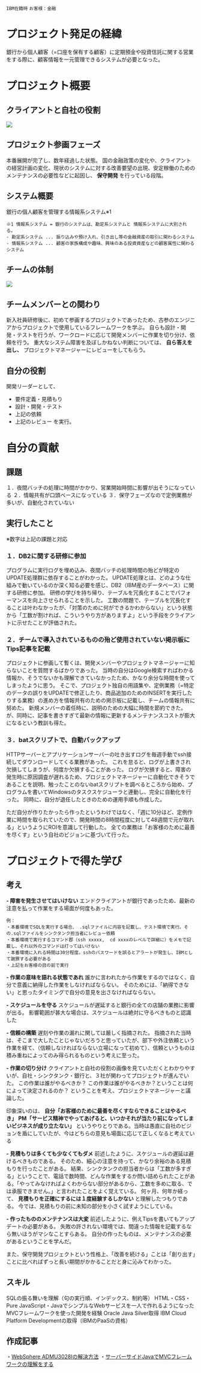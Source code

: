 `IBM在籍時` `お客様：金融` 

# プロジェクト発足の経緯
銀行から個人顧客（=口座を保有する顧客）に定期預金や投資信託に関する営業をする際に、顧客情報を一元管理できるシステムが必要となった。

# プロジェクト概要

## クライアントと自社の役割
![](https://user-images.githubusercontent.com/23183700/68586795-c9924c80-04c8-11ea-8acc-ff4a19679898.png)


## プロジェクト参画フェーズ
本番展開が完了し、数年経過した状態。
国の金融政策の変化や、クライアントの経営計画の変化、現状のシステムに対する改善要望の出現、安定稼働のためのメンテナンスの必要性などに起因し、 **保守開発** を行っている段階。

## システム概要
銀行の個人顧客を管理する情報系システム※1
``` 
※1 情報系システム = 銀行のシステムは、勘定系システムと 情報系システムに大別される。
- 勘定系システム ... 振り込みや預け入れ、引き出し等の金融資産の取引に関わるシステム
- 情報系システム ... 顧客の家族構成や趣味、興味のある投資資産などの顧客属性に関わるシステム
``` 

## チームの体制
![](https://user-images.githubusercontent.com/23183700/68587654-ed569200-04ca-11ea-9c97-cfd2293cd772.png)


## チームメンバーとの関わり
新入社員研修後に、初めて参画するプロジェクトであったため、古参のエンジニアからプロジェクトで使用しているフレームワークを学ぶ。
自らも設計・開発・テストを行うが、ワークロードに応じて開発メンバーに作業を切り分け、依頼を行う。
重大なシステム障害を及ぼしかねない判断については、 **自ら答えを出し、** プロジェクトマネージャーにレビューをしてもらう。

## 自分の役割
開発リーダーとして、
- 要件定義・見積もり
- 設計・開発・テスト
- 上記の依頼
- 上記のレビュー
を実行。
 
# 自分の貢献

## 課題
１．夜間バッチの処理に時間がかかり、営業開始時間に影響が出そうになっている
２．情報共有が口頭ベースになっている
３．保守フェーズなので定例業務が多いが、自動化されていない

## 実行したこと
※数字は上記の課題と対応

### １．DB2に関する研修に参加
プログラムに実行ログを埋め込み、夜間バッチの処理時間の殆どが特定のUPDATE処理群に依存することがわかった。
UPDATE処理とは、どのような仕組みで動いているのか深く知る必要を感じ、DB2（IBM産のデータベース）に関する研修に参加。
研修の学びを持ち帰り、テーブルを冗長化することでパフォーマンスを向上させられることを示した。
工数の問題で、テーブルを冗長化することは叶わなかったが、「対策のために何ができるかわからない」という状態から「工数が割ければ、こういうやり方がありますよ」という手段をクライアントに示せたことが評価された。

### ２．チームで導入されているものの殆ど使用されていない掲示板にTips記事を記載
プロジェクトに参画して暫くは、開発メンバーやプロジェクトマネージャーに知らないことを質問するばかりであった。
当時の自分はGoogle検索すればわかる情報か、そうでないかも理解できていなかったため、かなり余分な時間を使ってしまったように思う。
そこで、プロジェクト独自の用語集や、定例業務（=特定のデータの誤りをUPDATEで修正したり、商品追加のためのINSERTを実行したりする業務）の進め方を情報共有のための掲示板に記載し、チームの情報共有に努めた。
新規メンバーの着任時に、説明のための大幅に時間を節約できた。
が、同時に、記事を書きすぎて最新の情報に更新するメンテナンスコストが膨大になるという教訓も得た。


### ３．batスクリプトで、自動バックアップ
HTTPサーバーとアプリケーションサーバーの吐き出すログを毎週手動でssh接続してダウンロードしてくる業務があった。
これを怠ると、ログが上書きされ欠損してしまうが、何度か欠損することがあった。
ログが欠損すると、障害の発生時に原因調査が遅れるため、プロジェクトマネージャーに自動化できそうであることを説明、触ったことのないbatスクリプトを調べるところから始め、プログラムを書いてWindowsのタスクスケジューラと連動し、完全に自動化を行った。
同時に、自分が退任したときのための運用手順も作成した。

ただ自分が作りたかったら作ったというわけではなく、「週に10分ほど、定例作業に時間を取られていたので、開発時間の8時間程度に対して48週間で元が取れる」というようにROIを意識して行動した。
全ての業務は「お客様のために最善を尽くす」という自社のビジョンに基づいて行った。

# プロジェクトで得た学び
## 考え
**- 障害を発生させてはいけない** 
エンドクライアントが銀行であったため、最新の注意を払って作業をする場面が何度もあった。

```
例：
・本番環境でSQLを実行する場合、 .sqlファイルに内容を記載し、テスト環境で実行。その.sqlファイルをシンクタンク担当者にレビュー依頼
・本番環境で実行するコマンド郡（ssh xxxxx,  cd xxxxのレベルで詳細に）をメモで記載し、それ以外のコマンドは打ってはいけない
・本番環境に入れる時間は30分程度。sshのパスワードを誤るとアラートが発生し、IBMとして謝罪する必要がある
・上記をお客様の目の前で実行
```

**- 作業の意味を語れる状態であれ** 
誰かに言われたから作業をするのではなく、自分で意義に納得した作業をしなければならない。
そのためには、「納得できない」と思ったタイミングで自分の意見を出さなければならない。

**- スケジュールを守る** 
スケジュールが遅延すると銀行の全ての店舗の業務に影響が出る。
影響範囲が甚大な場合は、スケジュールは絶対に守るべきものと認識した

**- 信頼の構築** 
遅刻や作業の漏れに関しては厳しく指摘された。
指摘された当時は、そこまで大したことじゃないだろうと思っていたが、部下や外注依頼という作業を経て、（信頼しなければならない立場になって初めて）、信頼というものは積み重ねによってのみ得られるものという考えに至った。

**- 作業の切り分け** 
クライアントと自社の役割の画像を見ていただくとわかりやすいが、自社・シンクタンク・銀行と、３社が関わってプロジェクトが進んでいた。
この作業は誰がやるべきか？
この作業は誰がやるべきか？ということは何によって決定されるのか？
ということを考え、プロジェクトマネージャーと議論した。

印象深いのは、
**自分「お客様のために最善を尽くすならできることはやるべき」** 
**PM「サービス精神でやってあげると、いつかそれが当たり前になってしまいビジネスが成り立たない」** 
というやりとりである。当時は愚直に自社のビジョンを盾にしていたが、今はどちらの意見も場面に応じて正しくなると考えている

**- 見積もりは多くても少なくてもダメ** 
前述したように、スケジュールの遅延は避けるべきものである。
そのため、細心の注意を持って、かなり余裕のある見積もりを行ったことがある。
結果、シンクタンクの担当者からは「工数が多すぎる」ということで、電話で数時間、どんな作業をするか問い詰められたことがある。「やってみなければよくわからない部分があるから、工数を多めに取る、では承服できません。」と言われたことをよく覚えている。
何ヶ月、何年か経って、 **見積もりを正確にするには１度経験するしかない** と理解したつもりである。
今では、見積もりの前に未知の部分を小さく試すようにしている。

**- 作ったもののメンテナンスは大変** 
前述したように、例えTipsを書いてもアップデートの必要がある。
失敗の許されない環境では、間違った情報を記載するなら無いほうがマシなことすらある。
自分の作ったものは、メンテナンスの必要があるということを学んだ。

また、保守開発プロジェクトという性格上、「改善を続ける」ことは「創り出す」ことに比べればずっと長い期間がかかることだと身に沁みてわかった。


## スキル
SQLの振る舞いを理解（句の実行順、インデックス、制約等）
HTML・CSS・Pure JavaScript・JavaでシンプルなWebサービスを一人で作れるようになった
MVCフレームワークを使った開発を経験
Oracle Java Silver取得
IBM  Cloud Platform Developmentの取得（IBMのPaaSの資格）


## 作成記事
・[WebSphere ADMU3028Iの解決方法](https://qiita.com/kyogom/items/8c180c7636bb49506372)
・[サーバーサイドJavaでMVCフレームワークの理解をする](https://qiita.com/kyogom/items/4f5407ba8a8b20487025)